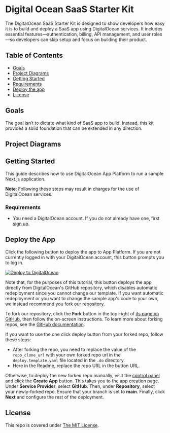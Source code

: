 # Digital Ocean SaaS Starter Kit

The DigitalOcean SaaS Starter Kit is designed to show developers how easy it is to build and
deploy a SaaS app using DigitalOcean services. It includes essential features—authentication,
billing, API management, and user roles—so developers can skip setup and focus on building
their product.

## Table of Contents

- [Goals](#goals)
- [Project Diagrams](#project-diagrams)
- [Getting Started](#getting-started)
- [Requirements](#requirements)
- [Deploy the app](#deploy-the-app)
- [License](#license)

## Goals

The goal isn’t to dictate what kind of SaaS app to build. Instead, this kit provides a solid
foundation that can be extended in any direction.

## Project Diagrams



## Getting Started

This guide describes how to use DigitalOcean App Platform to run a sample Next.js application.

**Note**: Following these steps may result in charges for the use of DigitalOcean services.

### Requirements

- You need a DigitalOcean account. If you do not already have one, first [sign up](https://cloud.digitalocean.com/registrations/new).

## Deploy the App

Click the following button to deploy the app to App Platform. If you are not currently logged in with your DigitalOcean account, this button prompts you to log in.

[![Deploy to DigitalOcean](https://www.deploytodo.com/do-btn-blue.svg)](https://cloud.digitalocean.com/apps/new?repo=https://github.com/ajot/do-starter-kit/tree/main)

Note that, for the purposes of this tutorial, this button deploys the app directly from DigitalOcean's GitHub repository, which disables automatic redeployment since you cannot change our template. If you want automatic redeployment or you want to change the sample app's code to your own, we instead recommend you fork [our repository](https://github.com/ajot/do-starter-kit/tree/main).

To fork our repository, click the **Fork** button in the top-right of [its page on GitHub](https://github.com/ajot/do-starter-kit/tree/main), then follow the on-screen instructions. To learn more about forking repos, see the [GitHub documentation](https://docs.github.com/en/github/getting-started-with-github/fork-a-repo).

If you want to use the one click deploy button from your forked repo, follow these steps:

- After forking the repo, you need to replace the value of the `repo_clone_url` with your own forked repo url in the `deploy.template.yaml` file located in the `.do` directory.
- Here in the Readme, replace the repo URL in the button URL.

Otherwise, to deploy the new forked repo manually, visit the [control panel](https://cloud.digitalocean.com/apps) and click the **Create App** button. This takes you to the app creation page. Under **Service Provider**, select **GitHub**. Then, under **Repository**, select your newly-forked repo. Ensure that your branch is set to **main**. Finally, click **Next** and configure the rest of the deployment.

## License

This repo is covered under [The MIT License](LICENSE).